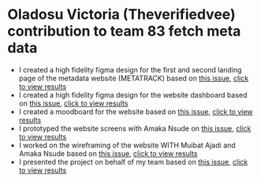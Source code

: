 # Oladosu Victoria (Theverifiedvee) contribution to team 83 fetch meta data

- I created a high fidelity figma design for the first and second landing page of the  metadata website (METATRACK) based on [this issue](https://github.com/zuri-training/proj_fetch_meta_data_team_83/issues/11), [click to view results](https://www.figma.com/file/b8gkH0CwzOByQIxEVbdGLQ/MY-METADATA-PROJECT?node-id=15%3A1564)
- I created a high fidelity figma design for the website dashboard based on [this issue](https://github.com/zuri-training/proj_fetch_meta_data_team_83/issues/92), [click to view results](https://www.figma.com/file/b8gkH0CwzOByQIxEVbdGLQ/MY-METADATA-PROJECT?node-id=15%3A1565)
- I created a moodboard for the website based on [this issue](https://github.com/zuri-training/proj_fetch_meta_data_team_83/issues/38), [click to view results](https://www.figma.com/file/b8gkH0CwzOByQIxEVbdGLQ/MY-METADATA-PROJECT?node-id=15%3A1563)
- I prototyped the website screens with Amaka Nsude on [this issue](https://github.com/zuri-training/proj_fetch_meta_data_team_83/issues/39), [click to view results](https://www.figma.com/file/b8gkH0CwzOByQIxEVbdGLQ/MY-METADATA-PROJECT?node-id=15%3A1567)
- I worked on the wireframing of the website WITH Muibat Ajadi and Amaka Nsude based on [this issue](https://github.com/zuri-training/proj_fetch_meta_data_team_83/issues/37), [click to view results](https://www.figma.com/file/b8gkH0CwzOByQIxEVbdGLQ/MY-METADATA-PROJECT?node-id=15%3A1566)
 - I presented the project on behalf of my team based on [this issue](https://github.com/zuri-training/proj_fetch_meta_data_team_83/issues/91), [click to view results](https://drive.google.com/file/d/1G3fwjNLtMDS3bSiCAiyFrkI5i5G7IPAj/view?usp=sharing)
